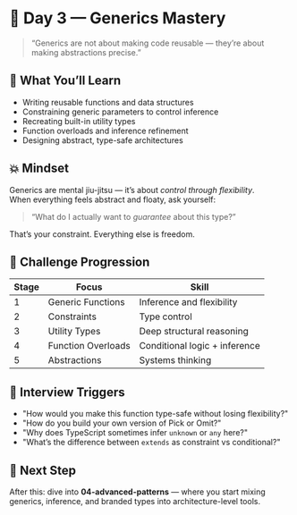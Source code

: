 # 🧩 Day 3 — Generics Mastery

> “Generics are not about making code reusable — they’re about making abstractions precise.”

## 📘 What You’ll Learn

- Writing reusable functions and data structures
- Constraining generic parameters to control inference
- Recreating built-in utility types
- Function overloads and inference refinement
- Designing abstract, type-safe architectures

## 💥 Mindset

Generics are mental jiu-jitsu — it’s about _control through flexibility_.  
When everything feels abstract and floaty, ask yourself:

> “What do I actually want to _guarantee_ about this type?”

That’s your constraint. Everything else is freedom.

## 🧗 Challenge Progression

| Stage | Focus              | Skill                         |
| ----- | ------------------ | ----------------------------- |
| 1     | Generic Functions  | Inference and flexibility     |
| 2     | Constraints        | Type control                  |
| 3     | Utility Types      | Deep structural reasoning     |
| 4     | Function Overloads | Conditional logic + inference |
| 5     | Abstractions       | Systems thinking              |

## 🎯 Interview Triggers

- "How would you make this function type-safe without losing flexibility?"
- "How do you build your own version of Pick or Omit?"
- "Why does TypeScript sometimes infer `unknown` or `any` here?"
- "What’s the difference between `extends` as constraint vs conditional?"

## 🔮 Next Step

After this: dive into **04-advanced-patterns** — where you start mixing generics, inference, and branded types into architecture-level tools.
